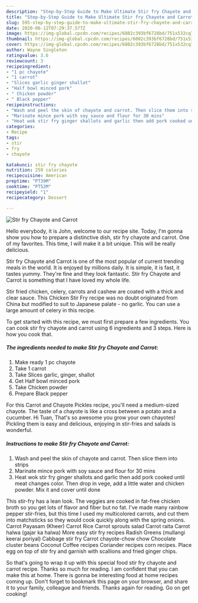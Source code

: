 ```yaml
---
description: "Step-by-Step Guide to Make Ultimate Stir fry Chayote and Carrot"
title: "Step-by-Step Guide to Make Ultimate Stir fry Chayote and Carrot"
slug: 595-step-by-step-guide-to-make-ultimate-stir-fry-chayote-and-carrot
date: 2020-06-12T07:29:37.577Z
image: https://img-global.cpcdn.com/recipes/6802c393bf6728bd/751x532cq70/stir-fry-chayote-and-carrot-recipe-main-photo.jpg
thumbnail: https://img-global.cpcdn.com/recipes/6802c393bf6728bd/751x532cq70/stir-fry-chayote-and-carrot-recipe-main-photo.jpg
cover: https://img-global.cpcdn.com/recipes/6802c393bf6728bd/751x532cq70/stir-fry-chayote-and-carrot-recipe-main-photo.jpg
author: Wayne Singleton
ratingvalue: 3.6
reviewcount: 3
recipeingredient:
- "1 pc chayote"
- "1 carrot"
- "Slices garlic ginger shallot"
- "Half bowl minced pork"
- " Chicken powder"
- " Black pepper"
recipeinstructions:
- "Wash and peel the skin of chayote and carrot. Then slice them into strips"
- "Marinate mince pork with soy sauce and flour for 30 mins"
- "Heat wok stir fry ginger shallots and garlic then add pork cooked until meat changes color. Then drop in vege, add a little water and chicken powder. Mix it and cover until done"
categories:
- Recipe
tags:
- stir
- fry
- chayote

katakunci: stir fry chayote 
nutrition: 259 calories
recipecuisine: American
preptime: "PT39M"
cooktime: "PT52M"
recipeyield: "1"
recipecategory: Dessert

---
```



![Stir fry Chayote and Carrot](https://img-global.cpcdn.com/recipes/6802c393bf6728bd/751x532cq70/stir-fry-chayote-and-carrot-recipe-main-photo.jpg)

Hello everybody, it is John, welcome to our recipe site. Today, I'm gonna show you how to prepare a distinctive dish, stir fry chayote and carrot. One of my favorites. This time, I will make it a bit unique. This will be really delicious.

Stir fry Chayote and Carrot is one of the most popular of current trending meals in the world. It is enjoyed by millions daily. It is simple, it is fast, it tastes yummy. They're fine and they look fantastic. Stir fry Chayote and Carrot is something that I have loved my whole life.

Stir fried chicken, celery, carrots and cashew are coated with a thick and clear sauce. This Chicken Stir Fry recipe was no doubt originated from China but modified to suit to Japanese palate - no garlic. You can use a large amount of celery in this recipe.


To get started with this recipe, we must first prepare a few ingredients. You can cook stir fry chayote and carrot using 6 ingredients and 3 steps. Here is how you cook that.

<!--inarticleads1-->

##### The ingredients needed to make Stir fry Chayote and Carrot:

1. Make ready 1 pc chayote
1. Take 1 carrot
1. Take Slices garlic, ginger, shallot
1. Get Half bowl minced pork
1. Take  Chicken powder
1. Prepare  Black pepper


For this Carrot and Chayote Pickles recipe, you&#39;ll need a medium-sized chayote. The taste of a chayote is like a cross between a potato and a cucumber. Hi Tuan, That&#39;s so awesome you grow your own chayotes! Pickling them is easy and delicious, enjoying in stir-fries and salads is wonderful. 

<!--inarticleads2-->

##### Instructions to make Stir fry Chayote and Carrot:

1. Wash and peel the skin of chayote and carrot. Then slice them into strips
1. Marinate mince pork with soy sauce and flour for 30 mins
1. Heat wok stir fry ginger shallots and garlic then add pork cooked until meat changes color. Then drop in vege, add a little water and chicken powder. Mix it and cover until done


This stir-fry has a lean look. The veggies are cooked in fat-free chicken broth so you get lots of flavor and fiber but no fat. I&#39;ve made many rainbow pepper stir-fries, but this time I used my multicolored carrots, and cut them into matchsticks so they would cook quickly along with the spring onions. Carrot Payasam (Kheer) Carrot Rice Carrot sprouts salad Carrot raita Carrot halwa (gajar ka halwa) More easy stir fry recipes Radish Greens (mullangi keerai poriyal) Cabbage stir fry Carrot chayote-chow chow Chocolate cluster beans Coconut Coffee recipes Coriander recipes corn recipes. Place egg on top of stir fry and garnish with scallions and fried ginger chips. 

So that's going to wrap it up with this special food stir fry chayote and carrot recipe. Thanks so much for reading. I am confident that you can make this at home. There is gonna be interesting food at home recipes coming up. Don't forget to bookmark this page on your browser, and share it to your family, colleague and friends. Thanks again for reading. Go on get cooking!

